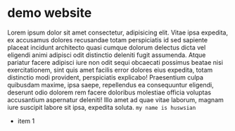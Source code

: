 # demo website
Lorem ipsum dolor sit amet consectetur, adipisicing elit. Vitae ipsa expedita, ex accusamus dolores recusandae totam perspiciatis id sed sapiente placeat incidunt architecto quasi cumque dolorum delectus dicta vel eligendi animi adipisci odit distinctio deleniti fugit assumenda. Atque pariatur facere adipisci iure non odit sequi obcaecati possimus beatae nisi exercitationem, sint quis amet facilis error dolores eius expedita, totam distinctio modi provident, perspiciatis explicabo! Praesentium culpa quibusdam maxime, ipsa saepe, repellendus ea consequuntur eligendi, deserunt odio dolorem rem facere doloribus molestiae officia voluptas accusantium aspernatur deleniti! Illo amet ad quae vitae laborum, magnam iure suscipit labore sit ipsa, expedita soluta.
`my name is huswsian`
- item 1
